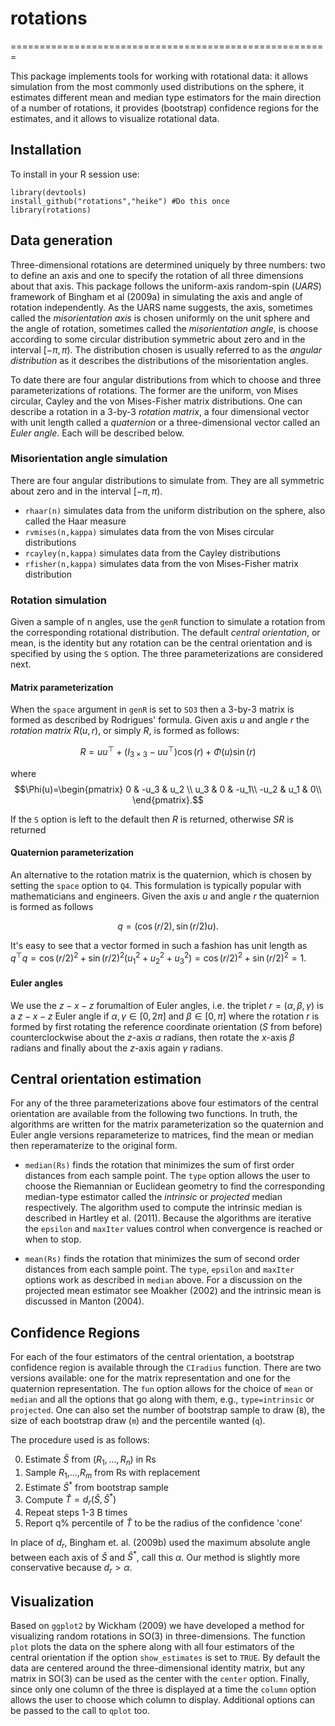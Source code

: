 # rotations
=======================================================

This package implements tools for working with rotational data: it allows simulation from the most commonly used distributions on the sphere, it estimates different mean and median type estimators for the main direction of a number of rotations, it provides (bootstrap) confidence regions for the estimates, and it allows to visualize rotational data.

## Installation

To install in your R session use:
```
library(devtools)
install_github("rotations","heike") #Do this once
library(rotations)
```
## Data generation

Three-dimensional rotations are determined uniquely by three numbers: two to define an axis and one to specify the rotation of all three dimensions about that axis.  This package follows the uniform-axis random-spin (*UARS*) framework of Bingham et al (2009a) in simulating the axis and angle of rotation independently.  As the UARS name suggests, the axis, sometimes called the *misorientation axis* is chosen uniformly on the unit sphere and the angle of rotation, sometimes called the *misorientation angle*, is choose according to some circular distribution symmetric about zero and in the interval $[-\pi,\pi)$.  The distribution chosen is usually referred to as the *angular distribution* as it describes the distributions of the misorientation angles.

To date there are four angular distributions from which to choose and three parameterizations of rotations.  The former are the uniform, von Mises circular, Cayley and the von Mises-Fisher matrix distributions.  One can describe a rotation in a 3-by-3 *rotation matrix*, a four dimensional vector with unit length called a *quaternion* or a three-dimensional vector called an *Euler angle*.  Each will be described below. 

### Misorientation angle simulation
There are four angular distributions to simulate from.  They are all symmetric about zero and in the interval $[-\pi,\pi)$.

* `rhaar(n)`  simulates data from the uniform distribution on the sphere, also called the Haar measure
* `rvmises(n,kappa)` simulates data from the von Mises circular distributions
* `rcayley(n,kappa)` simulates data from the Cayley distributions
* `rfisher(n,kappa)` simulates data from the von Mises-Fisher matrix distribution

### Rotation simulation
Given a sample of n angles, use the `genR` function to simulate a rotation from the corresponding rotational distribution.  The default *central orientation*, or mean, is the identity but any rotation can be the central orientation and is specified by using the `S` option.  The three parameterizations are considered next.

#### Matrix parameterization
When the `space` argument in `genR` is set to `SO3` then a 3-by-3 matrix is formed as described by Rodrigues' formula.  Given axis $u$ and angle $r$ the *rotation matrix* $R(u,r)$, or simply $R$, is formed as follows:

$$R=uu^\top+(I_{3\times 3}-uu^\top)\cos(r)+\Phi(u)\sin(r)$$

where 
$$\Phi(u)=\begin{pmatrix} 0 & -u_3 & u_2 \\ u_3 & 0 & -u_1\\ -u_2 & u_1 & 0\\ \end{pmatrix}.$$ 

If the `S` option is left to the default then $R$ is returned, otherwise $SR$ is returned

#### Quaternion parameterization
An alternative to the rotation matrix is the quaternion, which is chosen by setting the `space` option to `Q4`.  This formulation is typically popular with mathematicians and engineers.  Given the axis $u$ and angle $r$ the quaternion is formed as follows

$$q=(\cos(r/2),\sin(r/2)u).$$

It's easy to see that a vector formed in such a fashion has unit length as $q^\top q=\cos(r/2)^2+\sin(r/2)^2(u_1^2+u_2^2+u_3^2)=\cos(r/2)^2+\sin(r/2)^2=1$.

#### Euler angles
We use the $z-x-z$ forumaltion of Euler angles, i.e. the triplet $r=(\alpha,\beta,\gamma)$ is a $z-x-z$ Euler angle if $\alpha,\gamma\in[0,2\pi]$ and $\beta\in[0,\pi]$ where the rotation $r$ is formed by first rotating the reference coordinate orientation ($S$ from before) counterclockwise about the $z$-axis $\alpha$ radians, then rotate the $x$-axis $\beta$ radians and finally about the $z$-axis again $\gamma$ radians.

## Central orientation estimation
For any of the three parameterizations above four estimators of the central orientation are available from the following two functions.  In truth, the algorithms are written for the matrix parameterization so the quaternion and Euler angle versions reparameterize to matrices, find the mean or median then reperamaterize to the original form.

* `median(Rs)` finds the rotation that minimizes the sum of first order distances from each sample point.  The `type` option allows the user to choose the Riemannian or Euclidean geometry to find the corresponding median-type estimator called the *intrinsic* or *projected* median respectively.  The algorithm used to compute the intrinsic median is described in Hartley et al. (2011).   Because the algorithms are iterative the `epsilon` and `maxIter` values control when convergence is reached or when to stop. 

* `mean(Rs)` finds the rotation that minimizes the sum of second order distances from each sample point.  The `type`, `epsilon` and `maxIter` options work as described in `median` above.  For a discussion on the projected mean estimator see Moakher (2002) and the intrinsic mean is discussed in Manton (2004).

## Confidence Regions
For each of the four estimators of the central orientation, a bootstrap confidence region is available through the `CIradius` function.  There are two versions available: one for the matrix representation and one for the quaternion representation.  The `fun` option allows for the choice of `mean` or `median` and all the options that go along with them, e.g., `type=intrinsic` or `projected`.  One can also set the number of bootstrap sample to draw (`B`), the size of each bootstrap draw (`m`) and the percentile wanted (`q`).

The procedure used is as follows:

0. Estimate $\widehat{S}$ from $(R_1,\dots,R_n)$ in Rs
1. Sample $R_1$,...,$R_m$ from Rs with replacement
2. Estimate $\widehat{S}^*$ from bootstrap sample
3. Compute $\hat{T}=d_r(\widehat{S},\widehat{S}^*)$
4. Repeat steps 1-3 B times
5. Report q% percentile of $\hat{T}$ to be the radius of the confidence 'cone'

In place of $d_r$, Bingham et. al. (2009b) used the maximum absolute angle between each axis of $\widehat{S}$ and $\widehat{S}^*$, call this $\alpha$.  Our method is slightly more conservative because $d_r>\alpha$.

## Visualization
Based on `ggplot2` by Wickham (2009) we have developed a method for visualizing random rotations in SO(3) in three-dimensions.  The function `plot` plots the data on the sphere along with all four estimators of the central orientation if the option `show_estimates` is set to `TRUE`.  By default the data are centered around  the three-dimensional identity matrix, but any matrix in SO(3) can be used as the center with the `center` option.  Finally, since only one column of the three is displayed at a time the `column` option allows the user to choose which column to display.  Additional options can be passed to the call to `qplot` too.